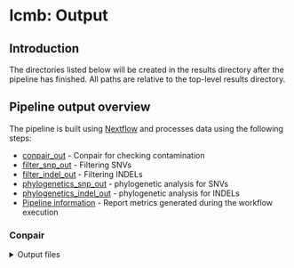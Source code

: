 # lcmb: Output

## Introduction

The directories listed below will be created in the results directory after the pipeline has finished. All paths are relative to the top-level results directory.


## Pipeline output overview

The pipeline is built using [Nextflow](https://www.nextflow.io/) and processes data using the following steps:

- [conpair_out](#conpair) - Conpair for checking contamination
- [filter_snp_out](#filter_snp) - Filtering SNVs
- [filter_indel_out](#filter_indel) - Filtering INDELs
- [phylogenetics_snp_out](#phylogenetics_snp) - phylogenetic analysis for SNVs
- [phylogenetics_indel_out](#phylogenetics_indel) - phylogenetic analysis for INDELs
- [Pipeline information](#pipeline-information) - Report metrics generated during the workflow execution

### Conpair

<details markdown="1">
<summary>Output files</summary>

- `conpair_out/`
  - `pileup/`
    - `sample_id.pileup`: gatk pileup file for the samples
    - `match_normal_id.pileup`: gatk pileup file for the match normal samples
  - `concordance.txt`: concordance score for all pairs of samples - match normal (if `with_match_normal==true`) and all sample pairs (if `with_match_normal==false`)
  - `contamination.txt`: contamination scores for all samples and their match normal (if applicable)
  - `conpair_filter.log`: log file containing information on which samples are filtered out and why
  - `sample_paths_contamination_filtered.tsv`: same format as input samplesheet but with all suspected problematic samples filtered out

### Filter SNVs

<details markdown="1">
<summary>Output files</summary>

- `filter_snp_out/`
  - `pdid/`
    - `*.hairpin.vcf.gz`: hairpin annotated vcf file
    - `*.hairpin.filter.vcf.gz`: vcf file with criteria defined by vcfilter.config file filtered out
    - `*.hairpin.filter.vcf.gz`: tabix index file for above filtered vcf
    - `*_snp_vaf.tsv`: VAF for all samples
    - `germline_ids.txt`: germline variants (this file is only generated if `with_match_normal==false`)
    - `somatic_ids.txt`: somatic variants (this file is only generated if `with_match_normal==false`)
    - `NR_bbinom_filtered.txt`: NR file (number of reads at variants) for all samples
    - `NV_bbinom_filtered.txt`: NV file (reads supporting variants) for all samples
    - `somatic_artefacts_filtered.bed`: loci that pass the germline exact test (if applicable) and the betabinomial test
    - `somatic_ids_rho.txt`: rho value for all variants and whether the variants are filtered out by the betabinomial test
    - `genotype_bin.txt`: binary genotype file for all variants (used for the downstream phylogenetic subworkflow)
    - `*.hairpin.filter.bbinom.vcf`: vcf file that has been filtered out by the beta-binomial test for artefacts
  - `sample_mutmat/`
    - `output/`
      - `SBS/`
        - `sample_mutmat.SBS*.all`: mutation matrices generated by sigprofiler matrix generator
    - `plots/`
      - `SBS/`
        - `*.pdf`: mutation spectra for the samples generated by sigprofiler plotting
      - `pkl/`
        - `*.pkl`: pickle file generated by sigprofiler plotting

### Filter INDELs

<details markdown="1">
<summary>Output files</summary>

- `filter_indel_out/`
  - `pdid/`
    - `*.filter.vcf.gz`: vcf file with criteria defined by vcfilter.config file filtered out
    - `*.filter.vcf.gz`: tabix index file for above filtered vcf
    - `*_indel_vaf.tsv`: VAF for all samples
    - `germline_ids.txt`: germline variants (this file is only generated if `with_match_normal==false`)
    - `somatic_ids.txt`: somatic variants (this file is only generated if `with_match_normal==false`)
    - `NR_bbinom_filtered.txt`: NR file (number of reads at variants) for all samples
    - `NV_bbinom_filtered.txt`: NV file (reads supporting variants) for all samples
    - `somatic_artefacts_filtered.bed`: loci that pass the germline exact test (if applicable) and the betabinomial test
    - `somatic_ids_rho.txt`: rho value for all variants and whether the variants are filtered out by the betabinomial test
    - `genotype_bin.txt`: binary genotype file for all variants (used for the downstream phylogenetic subworkflow)
    - `*.filter.bbinom.vcf`: vcf file that has been filtered out by the beta-binomial test for artefacts
  - `sample_mutmat/`
      - `output/`
        - `SBS/`
          - `sample_mutmat.SBS*.all`: mutation matrices generated by sigprofiler matrix generator
      - `plots/`
        - `SBS/`
          - `*.pdf`: mutation spectra for the samples generated by sigprofiler plotting
        - `pkl/`
          - `*.pkl`: pickle file generated by sigprofiler plotting

### Phylogenetics

<details markdown="1">
<summary>Output files</summary>

- `phylogenetics*_out/`
  - `pdid/`
    - `pdid.fasta`: fasta file for donor ID (generated using `genotype_bin`)
    - `pdid.fasta.log`: log file by MPBoot
    - `pdid.fasta.treefile`: tree topology by MPBoot
    - `pdid.muts_assigned_to_tree.txt`: tree with mutations assigned to its branches/nodes by treemut
    - `pdid.tree_with_branch_length.tree`: tree with adjusted branchlength by treemut
    - `pdid.tree_with_branch_length.pdf`: plotting tree with adjust branchlength by treemut
    - `matrix_by_branch/`: directory containing matrices generated by matrix_generator for each branch on the tree
  - `combined_matrices_by_branches/`
      - `combined_mutmat.SBS*.all`: mutation matrices for all the branches generated by sigprofiler matrix generator
      - `plots/`
        - `SBS/`
          - `*.pdf`: mutation spectra for the branches generated by sigprofiler plotting
        - `pkl/`
          - `*.pkl`: pickle file generated by sigprofiler plotting

### Pipeline information

<details markdown="1">
<summary>Output files</summary>

- `pipeline_info/`
  - Reports generated by Nextflow: `execution_report.html`, `execution_timeline.html`, `execution_trace.txt` and `pipeline_dag.dot`/`pipeline_dag.svg`.
  - Reports generated by the pipeline: `pipeline_report.html`, `pipeline_report.txt` and `software_versions.yml`. The `pipeline_report*` files will only be present if the `--email` / `--email_on_fail` parameter's are used when running the pipeline.
  - Reformatted samplesheet files used as input to the pipeline: `samplesheet.valid.csv`.
  - Parameters used by the pipeline run: `params.json`.

</details>

[Nextflow](https://www.nextflow.io/docs/latest/tracing.html) provides excellent functionality for generating various reports relevant to the running and execution of the pipeline. This will allow you to troubleshoot errors with the running of the pipeline, and also provide you with other information such as launch commands, run times and resource usage.
